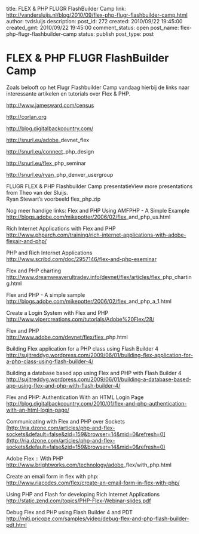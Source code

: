 title: FLEX & PHP FLUGR FlashBuilder Camp
link: http://vandersluijs.nl/blog/2010/09/flex-php-flugr-flashbuilder-camp.html
author: tvdsluijs
description: 
post_id: 272
created: 2010/09/22 19:45:00
created_gmt: 2010/09/22 19:45:00
comment_status: open
post_name: flex-php-flugr-flashbuilder-camp
status: publish
post_type: post

# FLEX & PHP FLUGR FlashBuilder Camp

Zoals belooft op het Flugr Flashbuilder Camp vandaag hierbij de links naar interessante artikelen en tutorials over Flex & PHP.  
  
<http://www.jamesward.com/census>  
  
<http://corlan.org>  
  
<http://blog.digitalbackcountry.com/>  
  
<http://snurl.eu/adobe>_devnet_flex  
  
<http://snurl.eu/connect>_php_design  
  
<http://snurl.eu/flex>_php_seminar  
  
<http://snurl.eu/ryan>_php_denver_usergroup  
  
FLUGR FLEX & PHP Flashbuilder Camp presentatieView more presentations from Theo van der Sluijs.   
Ryan Stewart’s voorbeeld flex_php.zip   
  
Nog meer handige links: Flex and PHP Using AMFPHP - A Simple Example   
<http://blogs.adobe.com/mikepotter/2006/02/flex>_and_php_us.html  
  
Rich Internet Applications with Flex and PHP   
<http://www.phparch.com/training/rich-internet-applications-with-adobe-flexair-and-php/>  
  
PHP and Rich Internet Applications   
<http://www.scribd.com/doc/2957146/flex-and-php-eseminar>  
  
Flex and PHP charting   
<http://www.dreamweaverultradev.info/devnet/flex/articles/flex>_php_charting.html  
  
Flex and PHP - A simple sample   
<http://blogs.adobe.com/mikepotter/2006/02/flex>_and_php_a_1.html  
  
Create a Login System with Flex and PHP   
<http://www.vipercreations.com/tutorials/Adobe%20Flex/28/>  
  
Flex and PHP   
<http://www.adobe.com/devnet/flex/flex>_php.html  
  
Building Flex application for a PHP class using Flash Builder 4   
<http://sujitreddyg.wordpress.com/2009/06/01/building-flex-application-for-a-php-class-using-flash-builder-4/>  
  
Building a database based app using Flex and PHP with Flash Builder 4   
<http://sujitreddyg.wordpress.com/2009/06/01/building-a-database-based-app-using-flex-and-php-with-flash-builder-4/>  
  
Flex and PHP: Authentication With an HTML Login Page   
<http://blog.digitalbackcountry.com/2010/01/flex-and-php-authentication-with-an-html-login-page/>  
  
Communicating with Flex and PHP over Sockets   
[http://ria.dzone.com/articles/php-and-flex-sockets&default=false&zid=159&browser=14&mid=0&refresh=0](http://ria.dzone.com/articles/php-and-flex-sockets&default=false&zid=159&browser=14&mid=0&refresh=0)  
  
Adobe Flex :: With PHP   
<http://www.brightworks.com/technology/adobe>_flex/with_php.html  
  
Create an email form in flex with php:   
<http://www.riacodes.com/flex/create-an-email-form-in-flex-with-php/>  
  
Using PHP and Flash for developing Rich Internet Applications   
<http://static.zend.com/topics/PHP-Flex-Webinar-slides.pdf>  
  
Debug Flex and PHP using Flash Builder 4 and PDT   
<http://miti.pricope.com/samples/video/debug-flex-and-php-flash-builder-pdt.html>